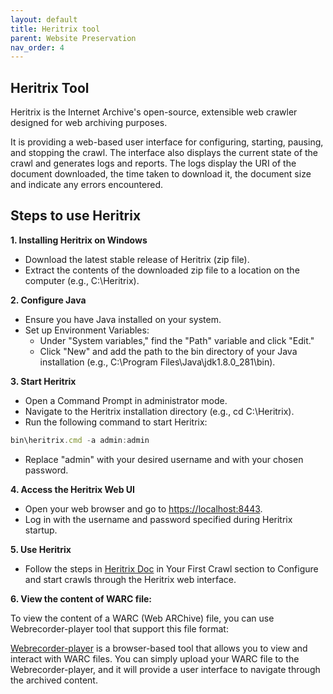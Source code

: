 ```yaml
---
layout: default
title: Heritrix tool
parent: Website Preservation
nav_order: 4
---
```

## Heritrix Tool​

Heritrix is the Internet Archive's open-source, extensible web crawler designed for web archiving purposes.​

It is providing a web-based user interface for configuring, starting, pausing, and stopping the crawl. The interface also displays the current state of the crawl and generates logs and reports. The logs display the URI of the document downloaded, the time taken to download it, the document size and indicate any errors encountered.
## Steps to use Heritrix

**1. Installing Heritrix on Windows**
- Download the latest stable release of Heritrix (zip file). 
- Extract the contents of the downloaded zip file to a location on the computer (e.g., C:\Heritrix). 

**2. Configure Java**
- Ensure you have Java installed on your system. 
- Set up Environment Variables: 
    - Under "System variables," find the "Path" variable and click "Edit." 
    - Click "New" and add the path to the bin directory of your Java installation (e.g., C:\Program Files\Java\jdk1.8.0_281\bin). 

**3. Start Heritrix** 
- Open a Command Prompt in administrator mode. 
- Navigate to the Heritrix installation directory (e.g., cd C:\Heritrix). 
- Run the following command to start Heritrix:
```ts
bin\heritrix.cmd -a admin:admin
```
- Replace "admin" with your desired username and with your chosen password.

**4. Access the Heritrix Web UI** 
- Open your web browser and go to [https://localhost:8443](https://localhost:8443). 
- Log in with the username and password specified during Heritrix startup. 

**5. Use Heritrix**
- Follow the steps in [Heritrix Doc](https://heritrix.readthedocs.io/en/latest/getting-started.html) in Your First Crawl section to Configure and start crawls through the Heritrix web interface. 

**6. View the content of WARC file:**
 
To view the content of a WARC (Web ARChive) file, you can use Webrecorder-player tool that support this file format: 

[Webrecorder-player](https://github.com/webrecorder/webrecorder-player) is a browser-based tool that allows you to view and interact with WARC files. You can simply upload your WARC file to the Webrecorder-player, and it will provide a user interface to navigate through the archived content. 